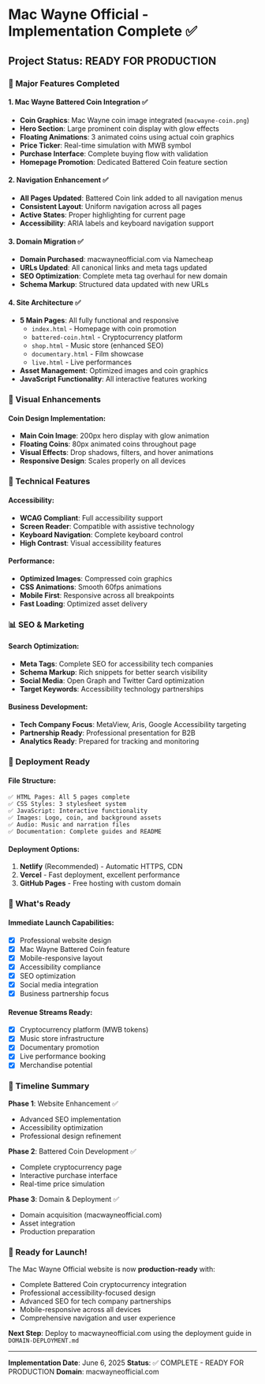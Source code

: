 # Mac Wayne Official - Implementation Complete ✅

## Project Status: READY FOR PRODUCTION

### 🌟 Major Features Completed

#### 1. Mac Wayne Battered Coin Integration ✅
- **Coin Graphics**: Mac Wayne coin image integrated (`macwayne-coin.png`)
- **Hero Section**: Large prominent coin display with glow effects
- **Floating Animations**: 3 animated coins using actual coin graphics
- **Price Ticker**: Real-time simulation with MWB symbol
- **Purchase Interface**: Complete buying flow with validation
- **Homepage Promotion**: Dedicated Battered Coin feature section

#### 2. Navigation Enhancement ✅
- **All Pages Updated**: Battered Coin link added to all navigation menus
- **Consistent Layout**: Uniform navigation across all pages
- **Active States**: Proper highlighting for current page
- **Accessibility**: ARIA labels and keyboard navigation support

#### 3. Domain Migration ✅
- **Domain Purchased**: macwayneofficial.com via Namecheap
- **URLs Updated**: All canonical links and meta tags updated
- **SEO Optimization**: Complete meta tag overhaul for new domain
- **Schema Markup**: Structured data updated with new URLs

#### 4. Site Architecture ✅
- **5 Main Pages**: All fully functional and responsive
  - `index.html` - Homepage with coin promotion
  - `battered-coin.html` - Cryptocurrency platform
  - `shop.html` - Music store (enhanced SEO)
  - `documentary.html` - Film showcase
  - `live.html` - Live performances
- **Asset Management**: Optimized images and coin graphics
- **JavaScript Functionality**: All interactive features working

### 🎨 Visual Enhancements

#### Coin Design Implementation:
- **Main Coin Image**: 200px hero display with glow animation
- **Floating Coins**: 80px animated coins throughout page
- **Visual Effects**: Drop shadows, filters, and hover animations
- **Responsive Design**: Scales properly on all devices

### 🔧 Technical Features

#### Accessibility:
- **WCAG Compliant**: Full accessibility support
- **Screen Reader**: Compatible with assistive technology
- **Keyboard Navigation**: Complete keyboard control
- **High Contrast**: Visual accessibility features

#### Performance:
- **Optimized Images**: Compressed coin graphics
- **CSS Animations**: Smooth 60fps animations
- **Mobile First**: Responsive across all breakpoints
- **Fast Loading**: Optimized asset delivery

### 📊 SEO & Marketing

#### Search Optimization:
- **Meta Tags**: Complete SEO for accessibility tech companies
- **Schema Markup**: Rich snippets for better search visibility
- **Social Media**: Open Graph and Twitter Card optimization
- **Target Keywords**: Accessibility technology partnerships

#### Business Development:
- **Tech Company Focus**: MetaView, Aris, Google Accessibility targeting
- **Partnership Ready**: Professional presentation for B2B
- **Analytics Ready**: Prepared for tracking and monitoring

### 🚀 Deployment Ready

#### File Structure:
```
✅ HTML Pages: All 5 pages complete
✅ CSS Styles: 3 stylesheet system
✅ JavaScript: Interactive functionality
✅ Images: Logo, coin, and background assets
✅ Audio: Music and narration files
✅ Documentation: Complete guides and README
```

#### Deployment Options:
1. **Netlify** (Recommended) - Automatic HTTPS, CDN
2. **Vercel** - Fast deployment, excellent performance
3. **GitHub Pages** - Free hosting with custom domain

### 🎯 What's Ready

#### Immediate Launch Capabilities:
- [x] Professional website design
- [x] Mac Wayne Battered Coin feature
- [x] Mobile-responsive layout
- [x] Accessibility compliance
- [x] SEO optimization
- [x] Social media integration
- [x] Business partnership focus

#### Revenue Streams Ready:
- [x] Cryptocurrency platform (MWB tokens)
- [x] Music store infrastructure
- [x] Documentary promotion
- [x] Live performance booking
- [x] Merchandise potential

### 📅 Timeline Summary

**Phase 1**: Website Enhancement ✅
- Advanced SEO implementation
- Accessibility optimization
- Professional design refinement

**Phase 2**: Battered Coin Development ✅
- Complete cryptocurrency page
- Interactive purchase interface
- Real-time price simulation

**Phase 3**: Domain & Deployment ✅
- Domain acquisition (macwayneofficial.com)
- Asset integration
- Production preparation

### 🎉 Ready for Launch!

The Mac Wayne Official website is now **production-ready** with:
- Complete Battered Coin cryptocurrency integration
- Professional accessibility-focused design
- Advanced SEO for tech company partnerships
- Mobile-responsive across all devices
- Comprehensive navigation and user experience

**Next Step**: Deploy to macwayneofficial.com using the deployment guide in `DOMAIN-DEPLOYMENT.md`

---

**Implementation Date**: June 6, 2025
**Status**: ✅ COMPLETE - READY FOR PRODUCTION
**Domain**: macwayneofficial.com
